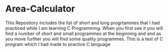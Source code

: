 # Area-Calculator
This Repository includes the list of short and long progrtammes that I had practiced while I am learning C Programming.
When you first see it you will find a number of short and small programmes at the beginning and and as you move further you will find some quality programmes.
This is a test of C program which I had made to practice C language
